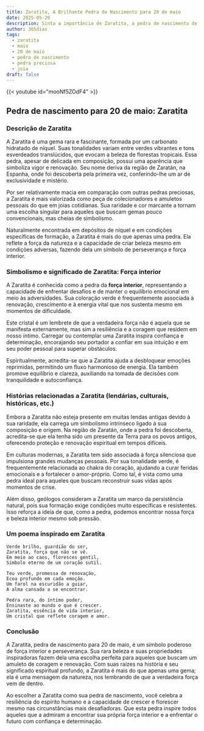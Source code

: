 ```yaml
---
title: Zaratita, A Brilhante Pedra de Nascimento para 20 de maio
date: 2025-05-20
description: Sinta a importância de Zaratita, a pedra de nascimento de 20 de maio que simboliza Força interior. Deixe que sua beleza e significado iluminem seu dia.
author: 365dias
tags:
  - zaratita
  - maio
  - 20 de maio
  - pedra de nascimento
  - pedra preciosa
  - joia
draft: false
---
```


{{< youtube id="mooNf5ZOdF4" >}}

## Pedra de nascimento para 20 de maio: Zaratita

### Descrição de Zaratita

A Zaratita é uma gema rara e fascinante, formada por um carbonato hidratado de níquel. Suas tonalidades variam entre verdes vibrantes e tons esverdeados translúcidos, que evocam a beleza de florestas tropicais. Essa pedra, apesar de delicada em composição, possui uma aparência que simboliza vigor e renovação. Seu nome deriva da região de Zaratán, na Espanha, onde foi descoberta pela primeira vez, conferindo-lhe um ar de exclusividade e mistério.

Por ser relativamente macia em comparação com outras pedras preciosas, a Zaratita é mais valorizada como peça de colecionadores e amuletos pessoais do que em joias cotidianas. Sua raridade e cor marcante a tornam uma escolha singular para aqueles que buscam gemas pouco convencionais, mas cheias de simbolismo.

Naturalmente encontrada em depósitos de níquel e em condições específicas de formação, a Zaratita é mais do que apenas uma pedra. Ela reflete a força da natureza e a capacidade de criar beleza mesmo em condições adversas, fazendo dela um símbolo de perseverança e força interior.

### Simbolismo e significado de Zaratita: Força interior

A Zaratita é conhecida como a pedra da **força interior**, representando a capacidade de enfrentar desafios e de manter o equilíbrio emocional em meio às adversidades. Sua coloração verde é frequentemente associada à renovação, crescimento e à energia vital que nos sustenta mesmo em momentos de dificuldade.

Este cristal é um lembrete de que a verdadeira força não é aquela que se manifesta externamente, mas sim a resiliência e a coragem que residem em nosso íntimo. Carregar ou contemplar uma Zaratita inspira confiança e determinação, encorajando seu portador a confiar em sua intuição e em seu poder pessoal para superar obstáculos.

Espiritualmente, acredita-se que a Zaratita ajuda a desbloquear emoções reprimidas, permitindo um fluxo harmonioso de energia. Ela também promove equilíbrio e clareza, auxiliando na tomada de decisões com tranquilidade e autoconfiança.

### Histórias relacionadas a Zaratita (lendárias, culturais, históricas, etc.)

Embora a Zaratita não esteja presente em muitas lendas antigas devido à sua raridade, ela carrega um simbolismo intrínseco ligado à sua composição e origem. Na região de Zaratán, onde a pedra foi descoberta, acredita-se que ela tenha sido um presente da Terra para os povos antigos, oferecendo proteção e renovação espiritual em tempos difíceis.

Em culturas modernas, a Zaratita tem sido associada à força silenciosa que impulsiona grandes mudanças pessoais. Por sua tonalidade verde, é frequentemente relacionada ao chakra do coração, ajudando a curar feridas emocionais e a fortalecer o amor-próprio. Como tal, é vista como uma pedra ideal para aqueles que buscam reconstruir suas vidas após momentos de crise.

Além disso, geólogos consideram a Zaratita um marco da persistência natural, pois sua formação exige condições muito específicas e resistentes. Isso reforça a ideia de que, como a pedra, podemos encontrar nossa força e beleza interior mesmo sob pressão.

### Um poema inspirado em Zaratita

```
Verde brilho, guardião do ser,  
Zaratita, força que não se vê.  
Em meio ao caos, floresces gentil,  
Símbolo eterno de um coração sutil.  

Teu verde, promessa de renovação,  
Ecoa profundo em cada emoção.  
Um farol na escuridão a guiar,  
A alma cansada a se encontrar.  

Pedra rara, do íntimo poder,  
Ensinaste ao mundo o que é crescer.  
Zaratita, essência de vida interior,  
Um cristal que reflete coragem e amor.  
```

### Conclusão

A Zaratita, pedra de nascimento para 20 de maio, é um símbolo poderoso de força interior e perseverança. Sua rara beleza e suas propriedades inspiradoras fazem dela uma escolha perfeita para aqueles que buscam um amuleto de coragem e renovação. Com suas raízes na história e seu significado espiritual profundo, a Zaratita é mais do que apenas uma gema; ela é uma mensagem da natureza, nos lembrando de que a verdadeira força vem de dentro.

Ao escolher a Zaratita como sua pedra de nascimento, você celebra a resiliência do espírito humano e a capacidade de crescer e florescer mesmo nas circunstâncias mais desafiadoras. Que esta pedra inspire todos aqueles que a admiram a encontrar sua própria força interior e a enfrentar o futuro com confiança e determinação.